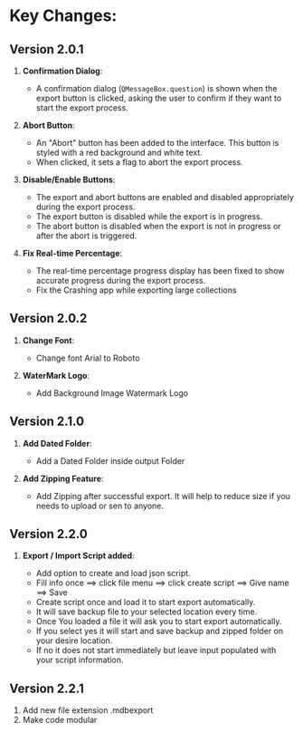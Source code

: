 # Key Changes:

## Version 2.0.1

1. **Confirmation Dialog**:

   - A confirmation dialog (`QMessageBox.question`) is shown when the export button is clicked, asking the user to confirm if they want to start the export process.

2. **Abort Button**:

   - An "Abort" button has been added to the interface. This button is styled with a red background and white text.
   - When clicked, it sets a flag to abort the export process.

3. **Disable/Enable Buttons**:

   - The export and abort buttons are enabled and disabled appropriately during the export process.
   - The export button is disabled while the export is in progress.
   - The abort button is disabled when the export is not in progress or after the abort is triggered.

4. **Fix Real-time Percentage**:
   - The real-time percentage progress display has been fixed to show accurate progress during the export process.
   - Fix the Crashing app while exporting large collections


## Version 2.0.2

1. **Change Font**:

   - Change font Arial to Roboto

2. **WaterMark Logo**:

   - Add Background Image Watermark Logo
   


## Version 2.1.0

1. **Add Dated Folder**:

   - Add a Dated Folder inside output Folder 

2. **Add Zipping Feature**:

   - Add Zipping after successful export. It will help to reduce size if you needs to upload or sen to anyone.



## Version 2.2.0

1. **Export / Import Script added**:

   - Add option to create and load json script.
   - Fill info once ==> click file menu ==> click create script ==> Give name ==> Save
   - Create script once and load it to start export automatically.
   - It will save backup file to your selected location every time.
   - Once You loaded a file it will ask you to start export automatically.
   - If you select yes it will start and save backup and zipped folder on your desire location.
   - If no it does not start immediately but leave input populated with your script information.


## Version 2.2.1

1. Add new file extension .mdbexport
2. Make code modular

